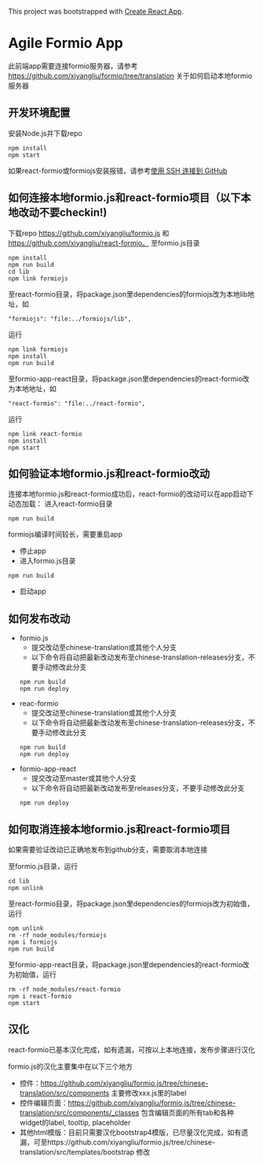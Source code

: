 This project was bootstrapped with [Create React App](https://github.com/facebook/create-react-app).

Agile Formio App
===============================
此前端app需要连接formio服务器，请参考 https://github.com/xiyangliu/formio/tree/translation 关于如何启动本地formio服务器

开发环境配置
------------------
安装Node.js并下载repo
```
npm install
npm start
```
如果react-formio或formiojs安装报错，请参考[使用 SSH 连接到 GitHub](https://help.github.com/cn/articles/connecting-to-github-with-ssh)

如何连接本地formio.js和react-formio项目（以下本地改动不要checkin!)
-------------------
下载repo https://github.com/xiyangliu/formio.js 和 https://github.com/xiyangliu/react-formio。
至formio.js目录
```
npm install
npm run build
cd lib
npm link formiojs
```
至react-formio目录，将package.json里dependencies的formiojs改为本地lib地址，如
```
"formiojs": "file:../formiojs/lib",
```
运行
```
npm link formiojs
npm install
npm run build
```
至formio-app-react目录，将package.json里dependencies的react-formio改为本地地址，如
```
"react-formio": "file:../react-formio",
```
运行
```
npm link react-formio
npm install
npm start
```

如何验证本地formio.js和react-formio改动
-------------------
连接本地formio.js和react-formio成功后，react-formio的改动可以在app启动下动态加载：
进入react-formio目录
```
npm run build
```

formiojs编译时间较长，需要重启app
- 停止app
- 进入formio.js目录
```
npm run build
```
- 启动app

如何发布改动
-------------------
- formio.js
    - 提交改动至chinese-translation或其他个人分支
    - 以下命令将自动把最新改动发布至chinese-translation-releases分支，不要手动修改此分支
    ```
    npm run build
    npm run deploy
    ```
- reac-formio
    - 提交改动至chinese-translation或其他个人分支
    - 以下命令将自动把最新改动发布至chinese-translation-releases分支，不要手动修改此分支
    ```
    npm run build
    npm run deploy
    ```
- formio-app-react
    - 提交改动至master或其他个人分支
    - 以下命令将自动把最新改动发布至releases分支，不要手动修改此分支
    ```
    npm run deploy
    ```

如何取消连接本地formio.js和react-formio项目
-------------------
如果需要验证改动已正确地发布到github分支，需要取消本地连接

至formio.js目录，运行
```
cd lib
npm unlink
```
至react-formio目录，将package.json里dependencies的formiojs改为初始值，运行
```
npm unlink
rm -rf node_modules/formiojs
npm i formiojs
npm run build
```
至formio-app-react目录，将package.json里dependencies的react-formio改为初始值，运行
```
rm -rf node_modules/react-formio
npm i react-formio
npm start
```

汉化
-------------------
react-formio已基本汉化完成，如有遗漏，可按以上本地连接，发布步骤进行汉化

formio.js的汉化主要集中在以下三个地方
- 控件：https://github.com/xiyangliu/formio.js/tree/chinese-translation/src/components 主要修改xxx.js里的label
- 控件编辑页面：https://github.com/xiyangliu/formio.js/tree/chinese-translation/src/components/_classes 包含编辑页面的所有tab和各种widget的label, tooltip, placeholder
- 其他html模版：目前只需要汉化bootstrap4模版，已尽量汉化完成，如有遗漏，可至https://github.com/xiyangliu/formio.js/tree/chinese-translation/src/templates/bootstrap 修改